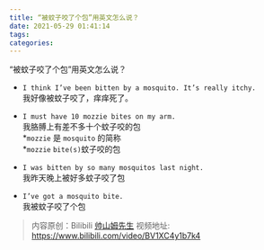 ```yaml
---
title: “被蚊子咬了个包”用英文怎么说？
date: 2021-05-29 01:41:14
tags:
categories:
---
```


“被蚊子咬了个包”用英文怎么说？ 
<!-- more -->
- `I think I’ve been bitten by a mosquito. It’s really itchy.`        
我好像被蚊子咬了，痒痒死了。

- `I must have 10 mozzie bites on my arm.`        
我胳膊上有差不多十个蚊子咬的包        
    *`mozzie` 是 `mosquito` 的简称        
    *`mozzie` `bite(s)`蚊子咬的包

- `I was bitten by so many mosquitos last night.`        
我昨天晚上被好多蚊子咬了包

- `I’ve got a mosquito bite.`        
我被蚊子咬了个包

> 内容原创：Bilibili [帅山姆先生](https://space.bilibili.com/642892779/)
> 视频地址: https://www.bilibili.com/video/BV1XC4y1b7k4